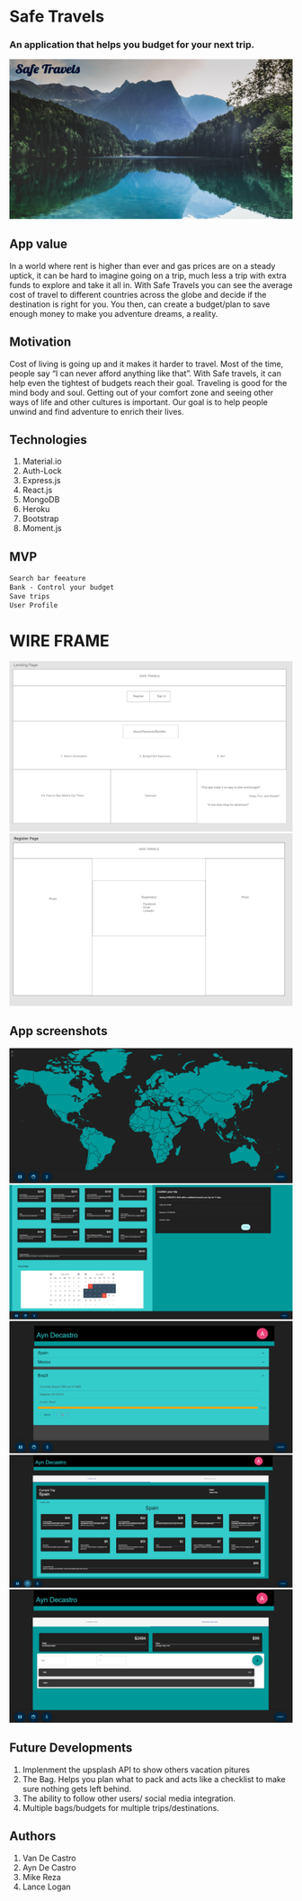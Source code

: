 # Safe Travels

### An application that helps you budget for your next trip.

![LOGO](./client/public/safetravels.jpg)

## App value

In a world where rent is higher than ever and gas prices are on a steady uptick, it can be hard to imagine going on a trip, much less a trip with extra funds to explore and take it all in. With Safe Travels you can see the average cost of travel to different countries across the globe and decide if the destination is right for you. You then, can create a budget/plan to save enough money to make you adventure dreams, a reality.

## Motivation

Cost of living is going up and it makes it harder to travel. Most of the time, people say “I can never afford anything like that”. With Safe travels, it can help even the tightest of budgets reach their goal. Traveling is good for the mind body and soul. Getting out of your comfort zone and seeing other ways of life and other cultures is important. Our goal is to help people unwind and find adventure to enrich their lives.

## Technologies

1. Material.io
2. Auth-Lock
3. Express.js
4. React.js
5. MongoDB
6. Heroku
7. Bootstrap
8. Moment.js

## MVP

    Search bar feeature
    Bank - Control your budget
    Save trips
    User Profile

# WIRE FRAME

![WIREFRAME](./client/public/wire_frame.png)
![WIREFRAME2](./client/public/wire_frame2.png)

## App screenshots

![Home](./client/public/app.home.png)
![confirm trip page](./client/public/confirm.trip.png)
![Trip list page](./client/public/trip.list.png)
![current trip page](./client/public/current.trip.png)
![spending tracker page](./client/public/spending.tracker.png)

## Future Developments

1. Implenment the upsplash API to show others vacation pitures
2. The Bag. Helps you plan what to pack and acts like a checklist to make sure nothing gets left behind.
3. The ability to follow other users/ social media integration.
4. Multiple bags/budgets for multiple trips/destinations.

## Authors

1. Van De Castro
2. Ayn De Castro
3. Mike Reza
4. Lance Logan
